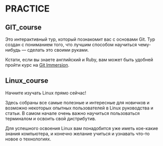 # PRACTICE

## GIT_course

Это интерактивный тур, который познакомит вас с основами Git. Тур создан с пониманием того, что лучшим способом научиться чему-нибудь — сделать это своими руками.

Кстати, если вы знаете английский и Ruby, вам может быть удобней пройти курс на [Git Immersion](https://gitimmersion.com/).

## Linux_course


Начните изучать Linux прямо сейчас!

Здесь собраны все самые полезные и интересные для новичков и возможно некоторых опытных пользователей в Linux руководства и статьи. В самом начале очень важно научиться пользоваться терминалом и освоить свой дистрибутив.

Для успешного освоения Linux вам понадобится уже иметь кое-какие знания компьютера, и конечно желание учиться и узнавать что-то новое о технологиях.

